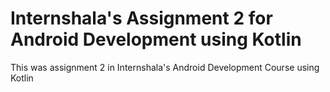 # Internshala's Assignment 2 for Android Development using Kotlin 
This was assignment 2 in Internshala's Android Development Course using Kotlin

